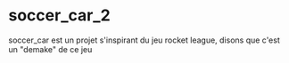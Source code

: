 # soccer_car_2

soccer_car est un projet s'inspirant du jeu rocket league, disons que c'est un "demake" de ce jeu 
